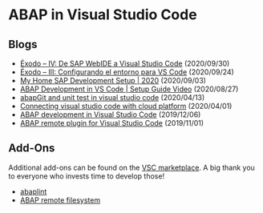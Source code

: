 # ABAP in Visual Studio Code

## Blogs

* [Éxodo – IV: De SAP WebIDE a Visual Studio Code](https://panazea.net/exodo-iv-de-sap-webide-a-visual-studio-code/) (2020/09/30)
* [Éxodo – III: Configurando el entorno para VS Code](https://panazea.net/exodo-iii-configurando-el-entorno-para-vs-code/) (2020/09/24)
* [My Home SAP Development Setup | 2020](https://blogs.sap.com/2020/09/03/my-home-sap-development-setup-2020/) (2020/09/03)
* [ABAP Development in VS Code | Setup Guide Video](https://blogs.sap.com/2020/08/27/abap-development-in-vs-code-setup-guide-video/) (2020/08/27)
* [abapGit and unit test in visual studio code](https://blogs.sap.com/2020/04/13/abapgit-and-unit-test-in-visual-studio-code/) (2020/04/13)
* [Connecting visual studio code with cloud platform](https://blogs.sap.com/2020/04/01/connecting-visual-studio-code-with-cloud-platform/) (2020/04/01)
* [ABAP development in Visual Studio Code](https://blogs.sap.com/2019/12/06/abap-development-in-vs-code/) (2019/12/06)
* [ABAP remote plugin for Visual Studio Code](https://blogs.sap.com/2019/01/11/abap-remote-plugin-for-visual-studio-code/) (2019/11/01)


## Add-Ons

Additional add-ons can be found on the [VSC marketplace](https://marketplace.visualstudio.com/). A big thank you to everyone who invests time to develop those!

* [abaplint](https://marketplace.visualstudio.com/items?itemName=larshp.vscode-abaplint)
* [ABAP remote filesystem](https://marketplace.visualstudio.com/items?itemName=murbani.vscode-abap-remote-fs)
